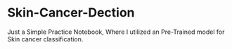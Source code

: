 # Skin-Cancer-Dection

Just a Simple Practice Notebook, Where I utilized an Pre-Trained model for Skin cancer classification.
